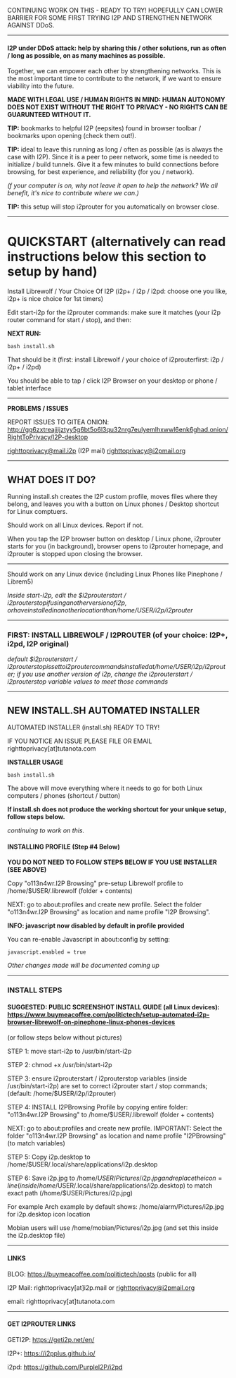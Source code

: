 CONTINUING WORK ON THIS - READY TO TRY! HOPEFULLY CAN LOWER BARRIER FOR SOME FIRST TRYING I2P AND STRENGTHEN NETWORK AGAINST DDoS. 

---

#### I2P under DDoS attack: help by sharing this / other solutions, run as often / long as possible, on as many machines as possible.

Together, we can empower each other by strengthening networks. This is the most important time to contribute to the network, if we
want to ensure viability into the future.

**MADE WITH LEGAL USE / HUMAN RIGHTS IN MIND: HUMAN AUTONOMY DOES NOT EXIST WITHOUT THE RIGHT TO PRIVACY - NO RIGHTS CAN BE GUARUNTEED WITHOUT IT.**

**TIP:** bookmarks to helpful I2P (eepsites) found in browser toolbar / bookmarks upon opening (check them out!). 

**TIP:** ideal to leave this running as long / often as possible (as is always the case with I2P). Since it is a peer to peer network, 
some time is needed to initialize / build tunnels. Give it a few minutes to build connections before browsing, for best experience, 
and reliability (for you / network).

*(f your computer is on, why not leave it open to help the network? We all benefit, it's nice to contribute where we can.)*

**TIP:** this setup will stop i2prouter for you automatically on browser close.

---

# QUICKSTART (alternatively can read instructions below this section to setup by hand)

Install Librewolf / Your Choice Of I2P (i2p+ / i2p / i2pd: choose one you like, i2p+ is nice choice for 1st timers)

Edit start-i2p for the i2prouter commands: make sure it matches (your i2p router command for start / stop), and then:

**NEXT RUN:** 

    bash install.sh

That should be it (first: install Librewolf / your choice of i2prouterfirst: i2p / i2p+ / i2pd)

You should be able to tap / click I2P Browser on your desktop or phone / tablet interface

---

**PROBLEMS / ISSUES**

REPORT ISSUES TO GITEA ONION: http://gg6zxtreajiijztyy5g6bt5o6l3qu32nrg7eulyemlhxwwl6enk6ghad.onion/RightToPrivacy/I2P-desktop

righttoprivacy@mail.i2p (I2P mail)
righttoprivacy@i2pmail.org

---

## WHAT DOES IT DO?

Running install.sh creates the I2P custom profile, moves files where they belong, and leaves you with
a button on Linux phones / Desktop shortcut for Linux comptuers.

Should work on all Linux devices. Report if not.

When you tap the I2P browser button on desktop / Linux phone, i2prouter starts for you (in background), browser
opens to i2prouter homepage, and i2prouter is stopped upon closing the browser.

---

Should work on any Linux device (including Linux Phones like Pinephone / Librem5)

*Inside start-i2p, edit the $i2prouterstart / $i2prouterstop if using another version of i2p, or have installed
in another location than /home/$USER/i2p/i2prouter*

---

### FIRST: INSTALL LIBREWOLF / I2PROUTER (of your choice: I2P+, i2pd, I2P original)

*default $i2prouterstart / $i2prouterstop is set to i2prouter commands installed at /home/$USER/i2p/i2prouter; if you use another
version of i2p, change the i2prouterstart / i2prouterstop variable values to meet those commands*

---

## NEW INSTALL.SH AUTOMATED INSTALLER

AUTOMATED INSTALLER (install.sh) READY TO TRY!

IF YOU NOTICE AN ISSUE PLEASE FILE OR EMAIL righttoprivacy[at]tutanota.com

**INSTALLER USAGE**

    bash install.sh

The above will move everything where it needs to go for both Linux computers / phones (shortcut / button)

**If install.sh does not produce the working shortcut for your unique setup, follow steps below.**

*continuing to work on this.*

#### INSTALLING PROFILE (Step #4 Below)

**YOU DO NOT NEED TO FOLLOW STEPS BELOW IF YOU USE INSTALLER (SEE ABOVE)**

Copy "o113n4wr.I2P Browsing"  pre-setup Librewolf profile to /home/$USER/.librewolf (folder + contents)

NEXT: go to about:profiles and create new profile. Select the folder "o113n4wr.I2P Browsing" as location and name profile "I2P Browsing".

**INFO: javascript now disabled by default in profile provided** 

You can re-enable Javascript in about:config by setting: 

    javascript.enabled = true

*Other changes made will be documented coming up*

---

### INSTALL STEPS 

#### SUGGESTED: PUBLIC SCREENSHOT INSTALL GUIDE (all Linux devices): https://www.buymeacoffee.com/politictech/setup-automated-i2p-browser-librewolf-on-pinephone-linux-phones-devices

(or follow steps below without pictures)

STEP 1: move start-i2p to /usr/bin/start-i2p

STEP 2: chmod +x /usr/bin/start-i2p

STEP 3: ensure i2prouterstart / i2prouterstop variables (inside /usr/bin/start-i2p) are set to correct i2prouter start / stop commands; (default: /home/$USER/i2p/i2prouter)

STEP 4: INSTALL I2PBrowsing Profile by copying entire folder: "o113n4wr.I2P Browsing" to /home/$USER/.librewolf (folder + contents)

NEXT: go to about:profiles and create new profile. IMPORTANT: Select the folder "o113n4wr.I2P Browsing" as location and name profile "I2PBrowsing" (to match variables)

STEP 5: Copy i2p.desktop to /home/$USER/.local/share/applications/i2p.desktop

STEP 6: Save i2p.jpg to /home/$USER/Pictures/i2p.jpg and replace the icon= line (inside /home/$USER/.local/share/applications/i2p.desktop) to 
match exact path (/home/$USER/Pictures/i2p.jpg)

For example Arch example by default shows: /home/alarm/Pictures/i2p.jpg for i2p.desktop icon location

Mobian users will use /home/mobian/Pictures/i2p.jpg (and set this inside the i2p.desktop file)

---

#### LINKS

BLOG: https://buymeacoffee.com/politictech/posts (public for all)

I2P Mail: righttoprivacy[at]i2p.mail or righttoprivacy@i2pmail.org

email: righttoprivacy[at]tutanota.com

---

#### GET I2PROUTER LINKS

GETI2P: https://geti2p.net/en/

I2P+: https://i2pplus.github.io/

i2pd: https://github.com/PurpleI2P/i2pd
